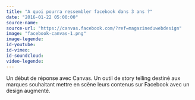 ```yaml
---
title: "A quoi pourra ressembler facebook dans 3 ans ?"
date: "2016-01-22 05:00:00"
source-name:
source-url: "https://canvas.facebook.com/?ref=magazineduwebdesign"
image: "facebook-canvas-1.png"
image-legende:
id-youtube:
id-vimeo:
id-soundcloud:
video-legende:
---
```

Un début de réponse avec Canvas. Un outil de story telling destiné aux marques souhaitant mettre en scène leurs contenus sur Facebook avec un design augmenté.
